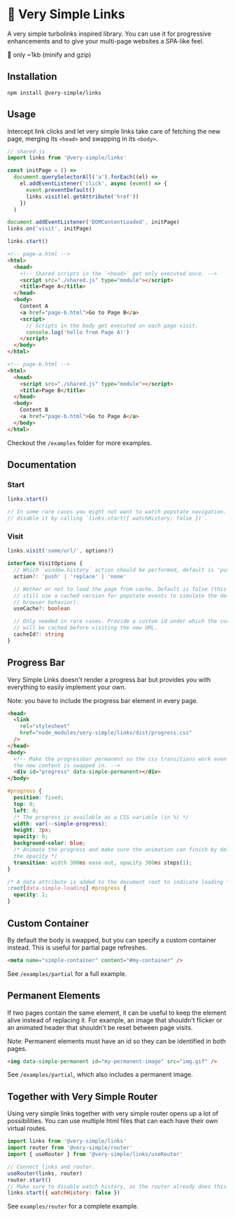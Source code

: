 # 🔗 Very Simple Links

A very simple turbolinks inspired library. You can use it for progressive
enhancements and to give your multi-page websites a SPA-like feel.

💾 only ~1kb (minify and gzip)

## Installation

```
npm install @very-simple/links
```

## Usage

Intercept link clicks and let very simple links take care of fetching the new
page, merging its `<head>` and swapping in its `<body>`.

```js
// shared.js
import links from '@very-simple/links'

const initPage = () =>
  document.querySelectorAll('a').forEach((el) =>
    el.addEventListener('click', async (event) => {
      event.preventDefault()
      links.visit(el.getAttribute('href'))
    })
  )

document.addEventListener('DOMContentLoaded', initPage)
links.on('visit', initPage)

links.start()
```

```html
<!-- page-a.html -->
<html>
  <head>
    <!-- Shared scripts in the `<head>` get only executed once. -->
    <script src="./shared.js" type="module"></script>
    <title>Page A</title>
  </head>
  <body>
    Content A
    <a href="page-b.html">Go to Page B</a>
    <script>
      // Scripts in the body get executed on each page visit.
      console.log('hello from Page A!')
    </script>
  </body>
</html>
```

```html
<!-- page-b.html -->
<html>
  <head>
    <script src="./shared.js" type="module"></script>
    <title>Page B</title>
  </head>
  <body>
    Content B
    <a href="page-b.html">Go to Page A</a>
  </body>
</html>
```

Checkout the `/examples` folder for more examples.

## Documentation

### Start

```js
links.start()

// In some rare cases you might not want to watch popstate navigation. You can
// disable it by calling `links.start({ watchHistory: false })`.
```

### Visit

```ts
links.visit('some/url/', options?)
```

```ts
interface VisitOptions {
  // Which `window.history` action should be performed, default is 'push'.
  action?: 'push' | 'replace' | 'none'

  // Wether or not to load the page from cache. Default is false (this will
  // still use a cached version for popstate events to simulate the default
  // browser behavior).
  useCache?: boolean

  // Only needed in rare cases. Provide a custom id under which the current page
  // will be cached before visiting the new URL.
  cacheId?: string
}
```

## Progress Bar

Very Simple Links doesn't render a progress bar but provides you with everything
to easily implement your own.

Note: you have to include the progress bar element in every page.

```html
<head>
  <link
    rel="stylesheet"
    href="node_modules/very-simple/links/dist/progress.css"
  />
</head>
<body>
  <!-- Make the progressbar permanent so the css transitions work even when
  the new content is swapped in. -->
  <div id="progress" data-simple-permanent></div>
</body>
```

```css
#progress {
  position: fixed;
  top: 0;
  left: 0;
  /* The progress is available as a CSS variable (in %) */
  width: var(--simple-progress);
  height: 3px;
  opacity: 0;
  background-color: blue;
  /* Animate the progress and make sure the animation can finish by delaying
  the opacity */
  transition: width 300ms ease-out, opacity 300ms steps(1);
}

/* A data attribute is added to the document root to indicate loading */
:root[data-simple-loading] #progress {
  opacity: 1;
}
```

## Custom Container

By default the body is swapped, but you can specify a custom container instead.
This is useful for partial page refreshes.

```html
<meta name="simple-container" content="#my-container" />
```

See `/examples/partial` for a full example.

## Permanent Elements

If two pages contain the same element, it can be useful to keep the element
alive instead of replacing it. For example, an image that shouldn't flicker or
an animated header that shouldn't be reset between page visits.

Note: Permanent elements must have an id so they can be identified in both pages.

```html
<img data-simple-permanent id="my-permanent-image" src="img.gif" />
```

See `/examples/partial`, which also includes a permanent image.

## Together with Very Simple Router

Using very simple links together with very simple router opens up a lot of
possibilities. You can use multiple html files that can each have their own
virtual routes.

```js
import links from '@very-simple/links'
import router from '@very-simple/router'
import { useRouter } from '@very-simple/links/useRouter'

// Connect links and router.
useRouter(links, router)
router.start()
// Make sure to disable watch history, as the router already does this!
links.start({ watchHistory: false })
```

See `examples/router` for a complete example.
